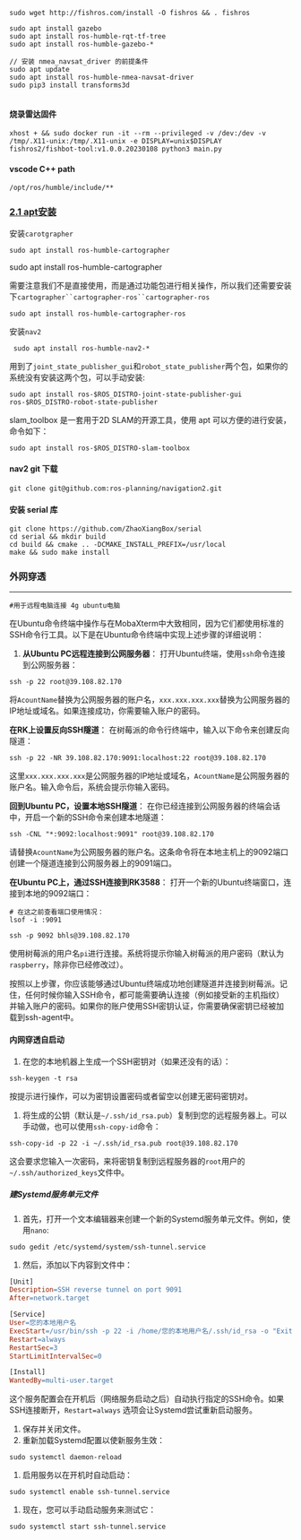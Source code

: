 ```shell
sudo wget http://fishros.com/install -O fishros && . fishros

sudo apt install gazebo
sudo apt install ros-humble-rqt-tf-tree
sudo apt install ros-humble-gazebo-*

// 安装 nmea_navsat_driver 的前提条件
sudo apt update
sudo apt install ros-humble-nmea-navsat-driver
sudo pip3 install transforms3d


```

#### 烧录雷达固件

```shell
xhost + && sudo docker run -it --rm --privileged -v /dev:/dev -v /tmp/.X11-unix:/tmp/.X11-unix -e DISPLAY=unix$DISPLAY fishros2/fishbot-tool:v1.0.0.20230108 python3 main.py
```

#### vscode C++ path

```
/opt/ros/humble/include/**
```

### [2.1 apt安装](https://fishros.com/d2lros2/#/humble/chapt10/get_started/2.Carto介绍及安装?id=_21-apt安装)

安装`carotgrapher`

```shell
sudo apt install ros-humble-cartographer
```

sudo apt install ros-humble-cartographer

需要注意我们不是直接使用，而是通过功能包进行相关操作，所以我们还需要安装下`cartographer``cartographer-ros``cartographer-ros`

```shell
sudo apt install ros-humble-cartographer-ros
```

安装`nav2`

```shell
 sudo apt install ros-humble-nav2-*
```



用到了`joint_state_publisher_gui`和`robot_state_publisher`两个包，如果你的系统没有安装这两个包，可以手动安装:

```shell
sudo apt install ros-$ROS_DISTRO-joint-state-publisher-gui ros-$ROS_DISTRO-robot-state-publisher

```

slam_toolbox 是一套用于2D SLAM的开源工具，使用 apt 可以方便的进行安装，命令如下：

```shell
sudo apt install ros-$ROS_DISTRO-slam-toolbox
```

#### nav2 git 下载

```shell
git clone git@github.com:ros-planning/navigation2.git
```

#### 安装 serial 库

```shell
git clone https://github.com/ZhaoXiangBox/serial
cd serial && mkdir build
cd build && cmake .. -DCMAKE_INSTALL_PREFIX=/usr/local
make && sudo make install
```

### 外网穿透

----------------------------

```shell
#用于远程电脑连接 4g ubuntu电脑
```

在Ubuntu命令终端中操作与在MobaXterm中大致相同，因为它们都使用标准的SSH命令行工具。以下是在Ubuntu命令终端中实现上述步骤的详细说明：

1. **从Ubuntu PC远程连接到公网服务器**： 打开Ubuntu终端，使用`ssh`命令连接到公网服务器：

```shell
ssh -p 22 root@39.108.82.170
```

将`AcountName`替换为公网服务器的账户名，`xxx.xxx.xxx.xxx`替换为公网服务器的IP地址或域名。如果连接成功，你需要输入账户的密码。

**在RK上设置反向SSH隧道**： 在树莓派的命令行终端中，输入以下命令来创建反向隧道：

```shell
ssh -p 22 -NR 39.108.82.170:9091:localhost:22 root@39.108.82.170
```

这里`xxx.xxx.xxx.xxx`是公网服务器的IP地址或域名，`AcountName`是公网服务器的账户名。输入命令后，系统会提示你输入密码。

**回到Ubuntu PC，设置本地SSH隧道**： 在你已经连接到公网服务器的终端会话中，开启一个新的SSH命令来创建本地隧道：

```shell
ssh -CNL "*:9092:localhost:9091" root@39.108.82.170
```

请替换`AcountName`为公网服务器的账户名。这条命令将在本地主机上的9092端口创建一个隧道连接到公网服务器上的9091端口。

**在Ubuntu PC上，通过SSH连接到RK3588**： 打开一个新的Ubuntu终端窗口，连接到本地的9092端口：

```shell
# 在这之前查看端口使用情况：
lsof -i :9091
```



```shell
ssh -p 9092 bhls@39.108.82.170
```

使用树莓派的用户名`pi`进行连接。系统将提示你输入树莓派的用户密码（默认为`raspberry`，除非你已经修改过）。

按照以上步骤，你应该能够通过Ubuntu终端成功地创建隧道并连接到树莓派。记住，任何时候你输入SSH命令，都可能需要确认连接（例如接受新的主机指纹）并输入账户的密码。如果你的账户使用SSH密钥认证，你需要确保密钥已经被加载到ssh-agent中。

#### 内网穿透自启动

1. 在您的本地机器上生成一个SSH密钥对（如果还没有的话）：

```shell
ssh-keygen -t rsa
```

按提示进行操作，可以为密钥设置密码或者留空以创建无密码密钥对。

1. 将生成的公钥（默认是`~/.ssh/id_rsa.pub`）复制到您的远程服务器上。可以手动做，也可以使用`ssh-copy-id`命令：

```shell
ssh-copy-id -p 22 -i ~/.ssh/id_rsa.pub root@39.108.82.170
```

这会要求您输入一次密码，来将密钥复制到远程服务器的`root`用户的`~/.ssh/authorized_keys`文件中。

##### 建Systemd服务单元文件

1. 首先，打开一个文本编辑器来创建一个新的Systemd服务单元文件。例如，使用`nano`:

```shell
sudo gedit /etc/systemd/system/ssh-tunnel.service
```

1. 然后，添加以下内容到文件中：

```makefile
[Unit]
Description=SSH reverse tunnel on port 9091
After=network.target

[Service]
User=您的本地用户名
ExecStart=/usr/bin/ssh -p 22 -i /home/您的本地用户名/.ssh/id_rsa -o "ExitOnForwardFailure yes" -o "ServerAliveInterval 60" -NR 39.108.82.170:9091:localhost:22 root@39.108.82.170
Restart=always
RestartSec=3
StartLimitIntervalSec=0

[Install]
WantedBy=multi-user.target

```

这个服务配置会在开机后（网络服务启动之后）自动执行指定的SSH命令。如果SSH连接断开，`Restart=always` 选项会让Systemd尝试重新启动服务。

1. 保存并关闭文件。
2. 重新加载Systemd配置以使新服务生效：

```shell
sudo systemctl daemon-reload
```

1. 启用服务以在开机时自动启动：

```shell
sudo systemctl enable ssh-tunnel.service
```

1. 现在，您可以手动启动服务来测试它：

```shell
sudo systemctl start ssh-tunnel.service
```